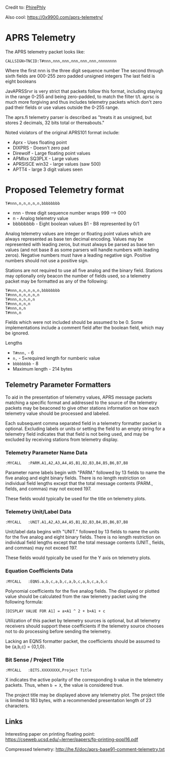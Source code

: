 Credit to: [PhirePhly](https://raw.githubusercontent.com/PhirePhly/aprs_notes/master/telemetry_format.md)

Also cool: https://0x9900.com/aprs-telemetry/

# APRS Telemetry

The APRS telemetry packet looks like:
```
CALLSIGN>TNCID:T#nnn,nnn,nnn,nnn,nnn,nnn,nnnnnnnn
```

Where the first nnn is the three digit sequence number
The second through sixth fields are 000-255 zero padded unsigned integers
The last field is eight booleans

JavAPRSSrvr is very strict that packets follow this format, including
staying in the range 0-255 and being zero-padded, to match the filter t/t.
aprsc is much more forgiving and thus includes telemetry packets which
don't zero pad their fields or use values outside the 0-255 range.

The aprs.fi telemetry parser is described as 
"treats it as unsigned, but stores 2 decimals, 32 bits total or thereabouts."

Noted violators of the original APRS101 format include:

* Aprx - Uses floating point
* DIXPRS - Doesn't zero pad
* Direwolf - Large floating point values
* APMIxx  SQ3PLX - Large values
* APRSISCE win32 - large values (saw 500)
* APTT4 - large 3 digit values seen

# Proposed Telemetry format

```
T#nnn,n,n,n,n,n,bbbbbbbb
```

* nnn - three digit sequence number wraps 999 --> 000
* n - Analog telemetry value
* bbbbbbbb - Eight boolean values B1 - B8 represented by 0/1

Analog telemetry values are integer or floating point values
which are always represented as base ten decimal encoding.
Values may be represented with leading zeros, but must always be parsed
as base ten values (and not base 8 as some parsers will handle numbers
with leading zeros).
Negative numbers must have a leading negative sign. Positive numbers
should not use a positive sign.

Stations are not required to use all five analog and the binary field.
Stations may optionally only beacon the number of fields used, so a
telemetry packet may be formatted as any of the following:

```
T#nnn,n,n,n,n,n,bbbbbbbb
T#nnn,n,n,n,n,n
T#nnn,n,n,n,n
T#nnn,n,n,n
T#nnn,n,n
T#nnn,n
```

Fields which were not included should be assumed to be 0. Some implementations
include a comment field after the boolean field, which may be ignored.

Lengths
* `T#nnn,` - 6
* `n,` - 5×required length for numberic value
* `bbbbbbbb` - 8
* Maximum length - 214 bytes

## Telemetry Parameter Formatters

To aid in the presentation of telemetry values, APRS message packets
matching a specific format and addressed to the source of the telemetry
packets may be beaconed to give other stations information
on how each telemetry value should be processed and labeled.

Each subsequent comma separated field in a telemetry formatter packet is
optional. Excluding labels or units or setting the field to an empty string 
for a telemetry field indicates that that field is not being used, and
may be excluded by receiving stations from telemetry display.

### Telemetry Parameter Name Data
```
:MYCALL   :PARM.A1,A2,A3,A4,A5,B1,B2,B3,B4,B5,B6,B7,B8
```
Parameter name labels begin with "PARM." followed by 13 fields to name
the five analog and eight binary fields. There is no length restriction
on individual field lengths except that the total message contents
(PARM., fields, and commas) may not exceed 197.

These fields would typically be used for the title on telemetry plots.

### Telemetry Unit/Label Data
```
:MYCALL   :UNIT.A1,A2,A3,A4,A5,B1,B2,B3,B4,B5,B6,B7,B8
```
Unit/label data begins with "UNIT." followed by 13 fields to name
the units for the five analog and eight binary fields.
There is no length restriction
on individual field lengths except that the total message contents
(UNIT., fields, and commas) may not exceed 197.

These fields would typically be used for the Y axis on telemetry plots.

### Equation Coefficients Data

```
:MYCALL   :EQNS.a,b,c,a,b,c,a,b,c,a,b,c,a,b,c
```

Polynomial coefficients for the five analog fields.
The displayed or plotted value should be calculated from the raw
telemetry packet using the following formula:

```
[DISPLAY VALUE FOR A1] = a×A1 ^ 2 + b×A1 + c
```

Utilization of this packet by telemetry sources is optional,
but all telemetry receivers should support these coefficients
if the telemetry source chooses not to do processing before sending
the telemetry.

Lacking an EQNS formatter packet, the coefficients should be assumed to
be {a,b,c} = {0,1,0}.

### Bit Sense / Project Title

```
:MYCALL   :BITS.XXXXXXXX,Project Title
```

X indicates the active polarity of the corresponding b value in the
telemetry packets. Thus, when `b = X`, the value is considered true.

The project title may be displayed above any telemetry plot.
The project title is limited to 183 bytes, with a recommended presentation
length of 23 characters.

## Links

Interesting paper on printing floating point: https://cseweb.ucsd.edu/~lerner/papers/fp-printing-popl16.pdf

Compressed telemetry: http://he.fi/doc/aprs-base91-comment-telemetry.txt